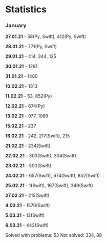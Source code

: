 # Statistics

### January

**27.01.21** - 58(Py, Swift), 412(Py, Swift)

**28.01.21** - 771(Py, Swift)

**29.01.21** - 414, 344, 125

**30.01.21** - 1281

**31.01.21** - 1480

**10.02.21** - 1313

**11.02.21** - 53, 852(Py)

**12.02.21** - 674(Py)

**13.02.21** - 977, 1089

**15.02.21** - 237

**16.02.21** - 242, 217(Swift), 215

**21.02.21** - 234(Swift)

**22.02.21** - 303(Swift), 304(Swift)

**23.02.21** - 500(Swift)

**24.02.21** - 657(Swift), 674(Swift), 852(Swift)

**25.02.21** - 1(Swift), 167(Swift), 349(Swift)

**27.02.21** - 215(Swift)

**4.03.21** - 1570(Swift)

**5.03.21** - 13(Swift)

**6.03.21** - 442(Swift)

Solved with problems: 53
Not solved: 334, 88
